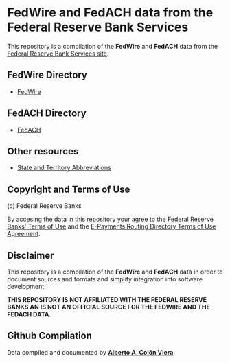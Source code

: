 # FedWire and FedACH data from the Federal Reserve Bank Services

This repository is a compilation of the **FedWire** and **FedACH** data from the [Federal Reserve Bank Services site](https://www.frbservices.org/).

## FedWire Directory

*  [FedWire](fpddir.md)

## FedACH Directory

*  [FedACH](FedACHdir.md)

## Other resources

*  [State and Territory Abbreviations](Fed_STATE_CODES.md)

## Copyright and Terms of Use

(c) Federal Reserve Banks

By accesing the data in this repository your agree to the [Federal Reserve Banks' Terms of Use](FRBS_TERMS.md) and the [E-Payments Routing Directory Terms of Use Agreement](FRBS_AGREEMENT.md).  

## Disclaimer

This repository is a compilation of the **FedWire** and **FedACH** data in order to document sources and formats and simplify integration into software development.

**THIS REPOSITORY IS NOT AFFILIATED WITH THE FEDERAL RESERVE BANKS AN IS NOT AN OFFICIAL SOURCE FOR THE FEDWIRE AND THE FEDACH DATA.**

## Github Compilation

Data compiled and documented by [**Alberto A. Colón Viera**](http://alberti.co/).
